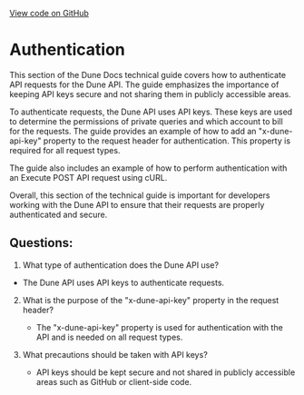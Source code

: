 [View code on GitHub](https://dune.com/blob/master/api\api-reference\authentication.md)

# Authentication

This section of the Dune Docs technical guide covers how to authenticate API requests for the Dune API. The guide emphasizes the importance of keeping API keys secure and not sharing them in publicly accessible areas. 

To authenticate requests, the Dune API uses API keys. These keys are used to determine the permissions of private queries and which account to bill for the requests. The guide provides an example of how to add an "x-dune-api-key" property to the request header for authentication. This property is required for all request types. 

The guide also includes an example of how to perform authentication with an Execute POST API request using cURL. 

Overall, this section of the technical guide is important for developers working with the Dune API to ensure that their requests are properly authenticated and secure.
## Questions: 
 1. What type of authentication does the Dune API use?
   - The Dune API uses API keys to authenticate requests.

2. What is the purpose of the "x-dune-api-key" property in the request header?
   - The "x-dune-api-key" property is used for authentication with the API and is needed on all request types.

3. What precautions should be taken with API keys?
   - API keys should be kept secure and not shared in publicly accessible areas such as GitHub or client-side code.